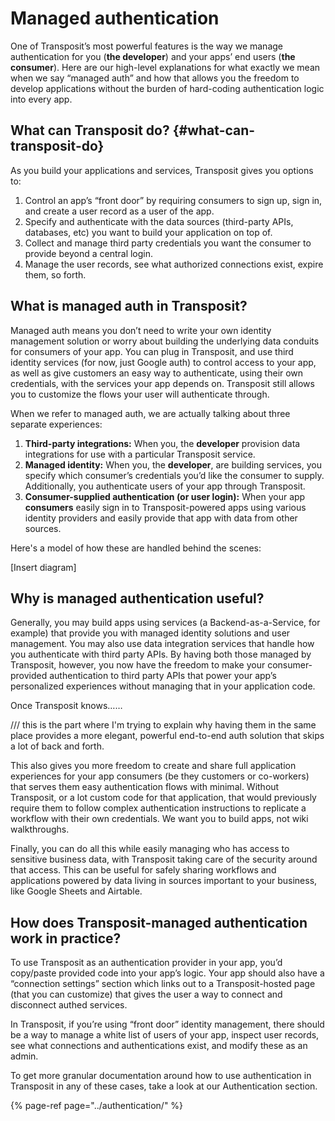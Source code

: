 # Managed authentication

One of Transposit’s most powerful features is the way we manage authentication for you \(**the developer**\) and your apps’ end users \(**the consumer**\). Here are our high-level explanations for what exactly we mean when we say “managed auth” and how that allows you the freedom to develop applications without the burden of hard-coding authentication logic into every app.

## What can Transposit do?  {#what-can-transposit-do}

As you build your applications and services, Transposit gives you options to:

1. Control an app’s “front door” by requiring consumers to sign up, sign in, and create a user record as a user of the app.
2. Specify and authenticate with the data sources \(third-party APIs, databases, etc\) you want to build your application on top of. 
3. Collect and manage third party credentials you want the consumer to provide beyond a central login.  
4. Manage the user records, see what authorized connections exist, expire them, so forth.

## **What is managed auth in Transposit?**

Managed auth means you don’t need to write your own identity management solution or worry about building the underlying data conduits for consumers of your app. You can plug in Transposit, and use third identity services \(for now, just Google auth\) to control access to your app, as well as give customers an easy way to authenticate, using their own credentials, with the services your app depends on. Transposit still allows you to customize the flows your user will authenticate through.

When we refer to managed auth, we are actually talking about three separate experiences:

1. **Third-party integrations:** When you, the **developer** provision data integrations for use with a particular Transposit service.
2.  **Managed identity:** When you, the **developer**, are building services, you specify which consumer’s credentials you’d like the consumer to supply. Additionally, you authenticate users of your app through Transposit.
3. **Consumer-supplied authentication \(or user login\):** When your app **consumers** easily sign in to Transposit-powered apps using various identity providers and easily provide that app with data from other sources.

Here's a model of how these are handled behind the scenes: 

\[Insert diagram\]

## **Why is managed authentication useful?**

Generally, you may build apps using services \(a Backend-as-a-Service, for example\) that provide you with managed identity solutions and user management. You may also use data integration services that handle how you authenticate with third party APIs. By having both those managed by Transposit, however, you now have the freedom to make your consumer-provided authentication to third party APIs that power your app’s personalized experiences without managing that in your application code. 

Once Transposit knows……

/// this is the part where I'm trying to explain why having them in the same place provides a more elegant, powerful end-to-end auth solution that skips a lot of back and forth. 

This also gives you more freedom to create and share full application experiences for your app consumers \(be they customers or co-workers\) that serves them easy authentication flows with minimal. Without Transposit, or a lot custom code for that application, that would previously require them to follow complex authentication instructions to replicate a workflow with their own credentials. We want you to build apps, not wiki walkthroughs.

Finally, you can do all this while easily managing who has access to sensitive business data, with Transposit taking care of the security around that access. This can be useful for safely sharing workflows and applications powered by data living in sources important to your business, like Google Sheets and Airtable.

## **How does Transposit-managed authentication work in practice?**

To use Transposit as an authentication provider in your app, you’d copy/paste provided code into your app’s logic. Your app should also have a “connection settings” section which links out to a Transposit-hosted page \(that you can customize\) that gives the user a way to connect and disconnect authed services.

In Transposit, if you’re using “front door” identity management, there should be a way to manage a white list of users of your app, inspect user records, see what connections and authentications exist, and modify these as an admin.

To get more granular documentation around how to use authentication in Transposit in any of these cases, take a look at our Authentication section. 

{% page-ref page="../authentication/" %}

